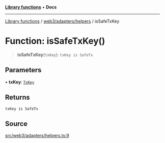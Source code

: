 [**Library functions**](../../../../README.md) • **Docs**

***

[Library functions](../../../../modules.md) / [web3/adapters/helpers](../README.md) / isSafeTxKey

# Function: isSafeTxKey()

> **isSafeTxKey**(`txKey`): `txKey is SafeTx`

## Parameters

• **txKey**: [`TxKey`](../../types/type-aliases/TxKey.md)

## Returns

`txKey is SafeTx`

## Source

[src/web3/adapters/helpers.ts:9](https://github.com/bgd-labs/fe-shared/blob/bcb81f075c57b42adfeb5f3e6c387d13f532f431/src/web3/adapters/helpers.ts#L9)
